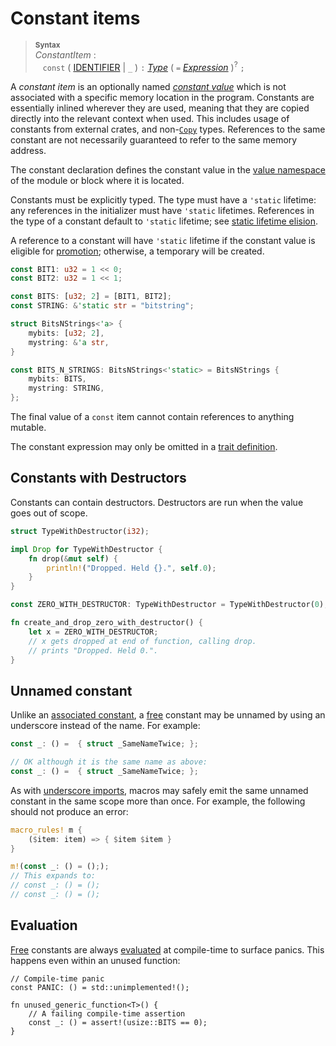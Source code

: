 # Constant items

> **<sup>Syntax</sup>**\
> _ConstantItem_ :\
> &nbsp;&nbsp; `const` ( [IDENTIFIER] | `_` ) `:` [_Type_] ( `=` [_Expression_] )<sup>?</sup> `;`

A *constant item* is an optionally named _[constant value]_ which is not associated
with a specific memory location in the program. Constants are essentially inlined
wherever they are used, meaning that they are copied directly into the relevant
context when used. This includes usage of constants from external crates, and
non-[`Copy`] types. References to the same constant are not necessarily
guaranteed to refer to the same memory address.

The constant declaration defines the constant value in the [value namespace] of the module or block where it is located.

Constants must be explicitly typed. The type must have a `'static` lifetime: any
references in the initializer must have `'static` lifetimes. References
in the type of a constant default to `'static` lifetime; see [static lifetime
elision].

A reference to a constant will have `'static` lifetime if the constant value is eligible for
[promotion]; otherwise, a temporary will be created.

```rust
const BIT1: u32 = 1 << 0;
const BIT2: u32 = 1 << 1;

const BITS: [u32; 2] = [BIT1, BIT2];
const STRING: &'static str = "bitstring";

struct BitsNStrings<'a> {
    mybits: [u32; 2],
    mystring: &'a str,
}

const BITS_N_STRINGS: BitsNStrings<'static> = BitsNStrings {
    mybits: BITS,
    mystring: STRING,
};
```

The final value of a `const` item cannot contain references to anything mutable.

The constant expression may only be omitted in a [trait definition].

## Constants with Destructors

Constants can contain destructors. Destructors are run when the value goes out
of scope.

```rust
struct TypeWithDestructor(i32);

impl Drop for TypeWithDestructor {
    fn drop(&mut self) {
        println!("Dropped. Held {}.", self.0);
    }
}

const ZERO_WITH_DESTRUCTOR: TypeWithDestructor = TypeWithDestructor(0);

fn create_and_drop_zero_with_destructor() {
    let x = ZERO_WITH_DESTRUCTOR;
    // x gets dropped at end of function, calling drop.
    // prints "Dropped. Held 0.".
}
```

## Unnamed constant

Unlike an [associated constant], a [free] constant may be unnamed by using
an underscore instead of the name. For example:

```rust
const _: () =  { struct _SameNameTwice; };

// OK although it is the same name as above:
const _: () =  { struct _SameNameTwice; };
```

As with [underscore imports], macros may safely emit the same unnamed constant in
the same scope more than once. For example, the following should not produce an error:

```rust
macro_rules! m {
    ($item: item) => { $item $item }
}

m!(const _: () = (););
// This expands to:
// const _: () = ();
// const _: () = ();
```

## Evaluation

[Free][free] constants are always [evaluated][const_eval] at compile-time to surface
panics. This happens even within an unused function:

```rust,compile_fail
// Compile-time panic
const PANIC: () = std::unimplemented!();

fn unused_generic_function<T>() {
    // A failing compile-time assertion
    const _: () = assert!(usize::BITS == 0);
}
```

[const_eval]: ../const_eval.md
[associated constant]: ../items/associated-items.md#associated-constants
[constant value]: ../const_eval.md#constant-expressions
[free]: ../glossary.md#free-item
[static lifetime elision]: ../lifetime-elision.md#static-lifetime-elision
[trait definition]: traits.md
[IDENTIFIER]: ../identifiers.md
[underscore imports]: use-declarations.md#underscore-imports
[_Type_]: ../types.md#type-expressions
[_Expression_]: ../expressions.md
[`Copy`]: ../special-types-and-traits.md#copy
[value namespace]: ../names/namespaces.md
[promotion]: ../destructors.md#constant-promotion
